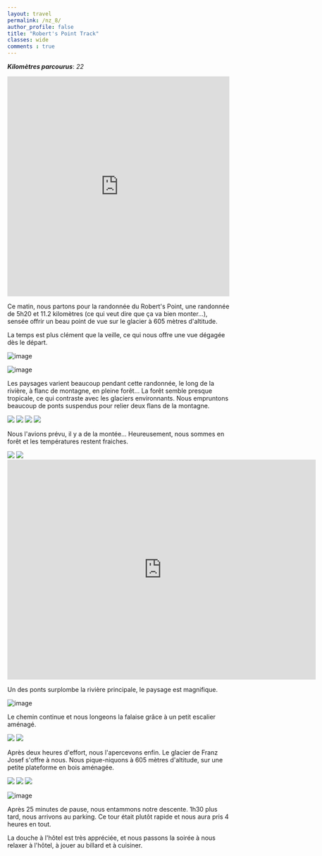```yaml
---
layout: travel
permalink: /nz_8/
author_profile: false
title: "Robert's Point Track"
classes: wide
comments : true
---
```


<!-- jQuery 1.8 or later, 33 KB -->
<script src="https://ajax.googleapis.com/ajax/libs/jquery/1.11.1/jquery.min.js"></script>

<!-- Fotorama from CDNJS, 19 KB -->
<link  href="https://cdnjs.cloudflare.com/ajax/libs/fotorama/4.6.4/fotorama.css" rel="stylesheet">
<script src="https://cdnjs.cloudflare.com/ajax/libs/fotorama/4.6.4/fotorama.js"></script>

***Kilomètres parcourus***: *22*

<iframe src="https://www.google.com/maps/d/u/0/embed?mid=1ZtLiKkVv7tQ8FwEfD4b8lo_uZsdnBIPi" width="100%" height="500" frameBorder="0"></iframe>

<br>

Ce matin, nous partons pour la randonnée du Robert's Point, une randonnée de 5h20 et 11.2 kilomètres (ce qui veut dire que ça va bien monter...), sensée offrir un beau point de vue sur le glacier à 605 mètres d'altitude.

La temps est plus clément que la veille, ce qui nous offre une vue dégagée dès le départ. 

![image](https://drive.google.com/uc?id=1qCLtAXq1zAwG8nUGrrFUWEaVGaB_kU1p)

![image](https://drive.google.com/uc?id=18AyLGRWNZUGb1HIzMg8m2KujxZef5uWj)

Les paysages varient beaucoup pendant cette randonnée, le long de la rivière, à flanc de montagne, en pleine forêt... La forêt semble presque tropicale, ce qui contraste avec les glaciers environnants. Nous empruntons beaucoup de ponts suspendus pour relier deux flans de la montagne. 

<div class="fotorama">
  <img src="https://drive.google.com/uc?id=1vdL-MQDAdIFmR9PJ7-bIFtXSTnwLNiH4">
  <img src="https://drive.google.com/uc?id=1z3MPo_si4tqi6pqec_sOufMUgv2uWFon">
  <img src="https://drive.google.com/uc?id=1cHBwKfDNtHaQjQvCwsjdBObzSrg_vLBs">
  <img src="https://drive.google.com/uc?id=1AT_izXMTWkPrwgjmw_Bmo-cGVAH8hlIu">
</div>

Nous l'avions prévu, il y a de la montée... Heureusement, nous sommes en forêt et les températures restent fraiches.

<div class="fotorama">
  <img src="https://drive.google.com/uc?id=1hhpGWNnpdLHW_6VdvMPsuCXnRwfH6K-p">
  <img src="https://drive.google.com/uc?id=1W1ZsEUivnqAxEfKcPfLWLrvDuAYVu2nH">
</div>

<iframe width="700" height="500" src="https://www.youtube.com/embed/8DAB3mSWIAE" frameborder="0" allow="accelerometer; autoplay; encrypted-media; gyroscope; picture-in-picture" allowfullscreen></iframe>

<br>

Un des ponts surplombe la rivière principale, le paysage est magnifique.

![image](https://drive.google.com/uc?id=13bK7aNSUqoazP1jaRNozE_il9dzeQ0_E)

Le chemin continue et nous longeons la falaise grâce à un petit escalier aménagé.

<div class="fotorama">
  <img src="https://drive.google.com/uc?id=1BrEtpsIK20b_NI_lr3BM4Cn7LJ-X4Yk5">
  <img src="https://drive.google.com/uc?id=1CtFsXPVWpx9UZcK88npUv4sTBhkyR-jp">
</div>

Après deux heures d'effort, nous l'apercevons enfin. Le glacier de Franz Josef s'offre à nous. Nous pique-niquons à 605 mètres d'altitude, sur une petite plateforme en bois aménagée. 

<div class="fotorama">
  <img src="https://drive.google.com/uc?id=10KIKP51GxhnPar7qQ6LpY-k7uTXlEAqr">
  <img src="https://drive.google.com/uc?id=1PnBkshIz2tc0N39hYlXD2YhtKraw6rFE">
  <img src="https://drive.google.com/uc?id=1mT7mdysKFpAb-qEdffxQK075s1y--QaC">
</div>

![image](https://drive.google.com/uc?id=1K1xRglsSTAGcgQVaM6U7trpg9XWz0T9f)

Après 25 minutes de pause, nous entammons notre descente. 1h30 plus tard, nous arrivons au parking. Ce tour était plutôt rapide et nous aura pris 4 heures en tout.

La douche à l'hôtel est très appréciée, et nous passons la soirée à nous relaxer à l'hôtel, à jouer au billard et à cuisiner.